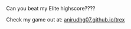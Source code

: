 Can you beat my Elite highscore????

Check my game out at: [anirudhg07.github.io/trex](https://anirudhg07.github.io/trex)
